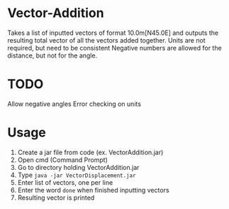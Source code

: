 # Vector-Addition

Takes a list of inputted vectors of format 10.0m[N45.0E] and outputs the resulting total vector of all the vectors added together.
Units are not required, but need to be consistent
Negative numbers are allowed for the distance, but not for the angle.


# TODO
Allow negative angles
Error checking on units


# Usage

1. Create a jar file from code (ex. VectorAddition.jar)
2. Open cmd (Command Prompt)
3. Go to directory holding VectorAddition.jar
4. Type `java -jar VectorDisplacement.jar`
5. Enter list of vectors, one per line
6. Enter the word `done` when finished inputting vectors
7. Resulting vector is printed
